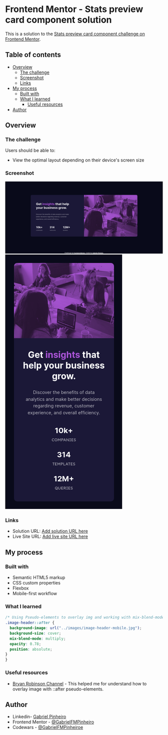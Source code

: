 # Frontend Mentor - Stats preview card component solution

This is a solution to the [Stats preview card component challenge on Frontend Mentor](https://www.frontendmentor.io/challenges/stats-preview-card-component-8JqbgoU62). 

## Table of contents

- [Overview](#overview)
  - [The challenge](#the-challenge)
  - [Screenshot](#screenshot)
  - [Links](#links)
- [My process](#my-process)
  - [Built with](#built-with)
  - [What I learned](#what-i-learned)
    - [Useful resources](#useful-resources)
- [Author](#author)

## Overview

### The challenge

Users should be able to:

- View the optimal layout depending on their device's screen size

### Screenshot

![](./design/my_project_desktop.png)
![](./design/my_project_phone.png)

### Links

- Solution URL: [Add solution URL here](https://your-solution-url.com)
- Live Site URL: [Add live site URL here](https://your-live-site-url.com)

## My process

### Built with

- Semantic HTML5 markup
- CSS custom properties
- Flexbox
- Mobile-first workflow

### What I learned



```css
/* Using Pseudo-elements to overlay img and working with mix-blend-mode */
.image-header::after {
  background-image: url("../images/image-header-mobile.jpg");
  background-size: cover;
  mix-blend-mode: multiply;
  opacity: 0.78;
  position: absolute;
}
}
```
### Useful resources

- [Bryan Robinson Channel](https://www.youtube.com/watch?v=SXQ9l0ScDEA) - This helped me for understand how to overlay image with ::after pseudo-elements.

## Author

- Linkedin- [Gabriel Pinheiro](https://www.linkedin.com/feed/)
- Frontend Mentor - [@GabrielFMPinheiro](https://www.frontendmentor.io/profile/GabrielFMPinheiro)
- Codewars - [@GabrielFMPinheiroe](https://www.codewars.com/users/GabrielFMPinheiro)
